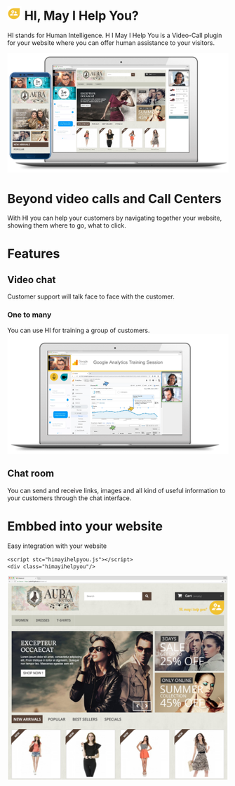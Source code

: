 # ![logo](resources/logosmall.png) HI, May I Help You?

HI stands for Human Intelligence. H I May I Help You is a Video-Call plugin for your website where you can offer human assistance to your visitors.

![screenshot1](resources/screenshot1.png)


# Beyond video calls and Call Centers

With HI you can help your customers by navigating together your website, showing them where to go, what to click.

# Features

## Video chat

Customer support will talk face to face with the customer.

### One to many

You can use HI for training a group of customers.
![screenshot1](resources/screenshot2.png)

## Chat room

You can send and receive links, images and all kind of useful information to your customers through the chat interface.

# Embbed into your website

Easy integration with your website

    <script stc="himayihelpyou.js"></script>
    <div class="himayihelpyou"/>

![integrate](resources/screenshot3.png)